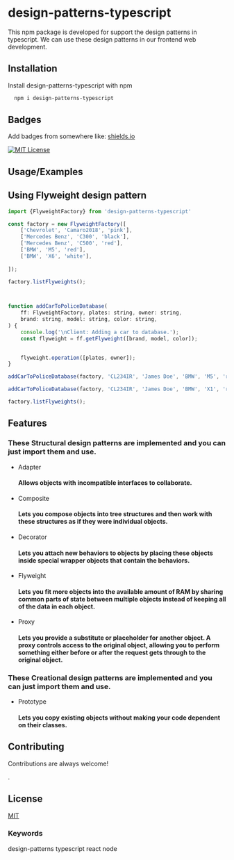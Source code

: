 
# design-patterns-typescript

This npm package is developed for support the design patterns in typescript.
We can use these design patterns in our frontend web development.




## Installation

Install design-patterns-typescript with npm

```bash
  npm i design-patterns-typescript
```
    
## Badges

Add badges from somewhere like: [shields.io](https://shields.io/)

[![MIT License](https://img.shields.io/badge/License-MIT-green.svg)](https://choosealicense.com/licenses/mit/)


## Usage/Examples

## Using Flyweight design pattern

```javascript
import {FlyweightFactory} from 'design-patterns-typescript'

const factory = new FlyweightFactory([
    ['Chevrolet', 'Camaro2018', 'pink'],
    ['Mercedes Benz', 'C300', 'black'],
    ['Mercedes Benz', 'C500', 'red'],
    ['BMW', 'M5', 'red'],
    ['BMW', 'X6', 'white'],
    
]);

factory.listFlyweights();



function addCarToPoliceDatabase(
    ff: FlyweightFactory, plates: string, owner: string,
    brand: string, model: string, color: string,
) {
    console.log('\nClient: Adding a car to database.');
    const flyweight = ff.getFlyweight([brand, model, color]);

    
    flyweight.operation([plates, owner]);
}

addCarToPoliceDatabase(factory, 'CL234IR', 'James Doe', 'BMW', 'M5', 'red');

addCarToPoliceDatabase(factory, 'CL234IR', 'James Doe', 'BMW', 'X1', 'red');

factory.listFlyweights();
```





## Features

### These Structural design patterns are implemented and you can just import them and use.

- Adapter
  #### Allows objects with incompatible interfaces to collaborate.
- Composite
  #### Lets you compose objects into tree structures and then work with these structures as if they were individual objects.
- Decorator
  #### Lets you attach new behaviors to objects by placing these objects inside special wrapper objects that contain the behaviors.
- Flyweight
  #### Lets you fit more objects into the available amount of RAM by sharing common parts of state between multiple objects instead of keeping all of the data in each object.
- Proxy
  #### Lets you provide a substitute or placeholder for another object. A proxy controls access to the original object, allowing you to perform something either before or after the request gets through to the original object.

### These Creational design patterns are implemented and you can just import them and use.

- Prototype
  #### Lets you copy existing objects without making your code dependent on their classes.
## Contributing

Contributions are always welcome!

.


## License

[MIT](https://choosealicense.com/licenses/mit/)


### Keywords

design-patterns typescript react node